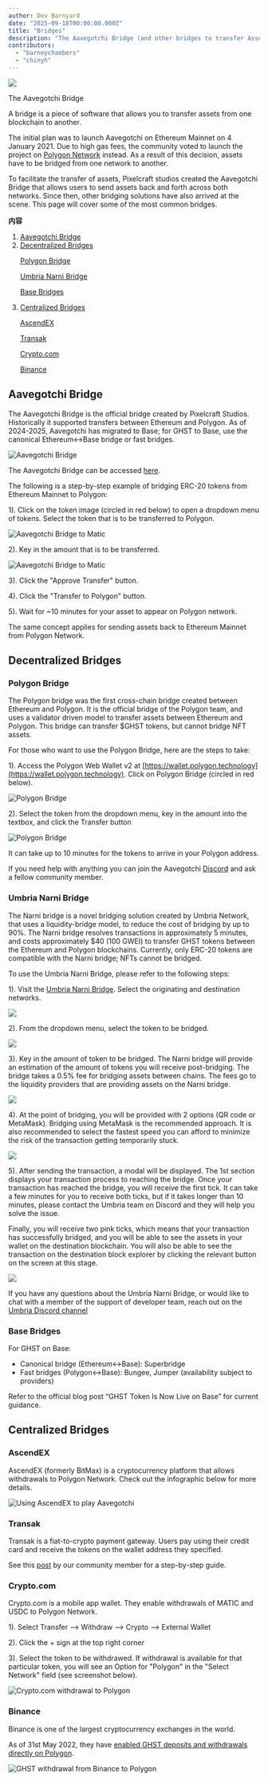 ```yaml
---
author: Dev Barnyard
date: "2025-09-18T00:00:00.000Z"
title: "Bridges"
description: "The Aavegotchi Bridge (and other bridges to transfer Assets to and from Polygon)"
contributors:
  - "barneychambers"
  - "chinyh"
---
```


<div class="headerImageContainer">
<img class="headerImage" src="/bridge/aavegotchi-bridge.gif">
<p class="headerImageText">The Aavegotchi Bridge</p>
</div>

A bridge is a piece of software that allows you to transfer assets from one blockchain to another.

The initial plan was to launch Aavegotchi on Ethereum Mainnet on 4 January 2021. Due to high gas fees, the community voted to launch the project on [Polygon Network](/glossary#polygon) instead. As a result of this decision, assets have to be bridged from one network to another.

To facilitate the transfer of assets, Pixelcraft studios created the Aavegotchi Bridge that allows users to send assets back and forth across both networks. Since then, other bridging solutions have also arrived at the scene. This page will cover some of the most common bridges.

<div class="contentsBox">

**内容**

<ol>
<li><a href=#aavegotchi-bridge>Aavegotchi Bridge</a></li>
<li><a href=#decentralized-bridges>Decentralized Bridges</a></li>
<p><a href=#polygon-bridge>Polygon Bridge</a></p>
<p><a href=#umbria-narni-bridge>Umbria Narni Bridge</a></p>
<p><a href=#base-bridges>Base Bridges</a></p>
<li><a href=#centralized-bridges>Centralized Bridges</a></li>
<p><a href=#ascendex>AscendEX</a></p>
<p><a href=#transak>Transak</a></p>
<p><a href=#crypto-com>Crypto.com</a></p>
<p><a href=#binance>Binance</a></p>
</ol>

</div>

## Aavegotchi Bridge


The Aavegotchi Bridge is the official bridge created by Pixelcraft Studios. Historically it supported transfers between Ethereum and Polygon. As of 2024-2025, Aavegotchi has migrated to Base; for GHST to Base, use the canonical Ethereum↔Base bridge or fast bridges.

<img class="bodyImage" src="/bridge/aavegotchi-bridge.png" alt="Aavegotchi Bridge" />

The Aavegotchi Bridge can be accessed [here](https://aavegotchi.com/bridge).

The following is a step-by-step example of bridging ERC-20 tokens from Ethereum Mainnet to Polygon:

1). Click on the token image (circled in red below) to open a dropdown menu of tokens. Select the token that is to be transferred to Polygon.

<img class = "bodyImage" src = "/bridge/select-atoken-to-convert.png" alt = "Aavegotchi Bridge to Matic" />

2). Key in the amount that is to be transferred.

<img class = "bodyImage" src = "/bridge/amount-to-transfer-to-matic.png" alt = "Aavegotchi Bridge to Matic" />

3). Click the "Approve Transfer" button.

4). Click the "Transfer to Polygon" button.

5). Wait for ~10 minutes for your asset to appear on Polygon network.

The same concept applies for sending assets back to Ethereum Mainnet from Polygon Network.

## Decentralized Bridges

### Polygon Bridge

The Polygon bridge was the first cross-chain bridge created between Ethereum and Polygon. It is the official bridge of the Polygon team, and uses a validator driven model to transfer assets between Ethereum and Polygon. This bridge can transfer \$GHST tokens, but cannot bridge NFT assets.

For those who want to use the Polygon Bridge, here are the steps to take:

1). Access the Polygon Web Wallet v2 at [https://wallet.polygon.technology](https://wallet.polygon.technology). Click on Polygon Bridge (circled in red below).

<img class="bodyImage" src="/bridge/polygon-bridge-frontpage.png" alt="Polygon Bridge" />

2). Select the token from the dropdown menu, key in the amount into the textbox, and click the Transfer button

<img class="bodyImage" src="/bridge/polygon-bridge.png" alt="Polygon Bridge" />

It can take up to 10 minutes for the tokens to arrive in your Polygon address.

If you need help with anything you can join the Aavegotchi [Discord](https://discord.com/invite/rttCTkZ) and ask a fellow community member.

### Umbria Narni Bridge

The Narni bridge is a novel bridging solution created by Umbria Network, that uses a liquidity-bridge model, to reduce the cost of bridging by up to 90%. The Narni bridge resolves transactions in approximately 5 minutes, and costs approximately \$40 (100 GWEI) to transfer GHST tokens between the Ethereum and Polygon blockchains. Currently, only ERC-20 tokens are compatible with the Narni bridge; NFTs cannot be bridged.

To use the Umbria Narni Bridge, please refer to the following steps:

1). Visit the [Umbria Narni Bridge](https://bridge.umbria.network/bridge). Select the originating and destination networks.

<img class="bodyImage" src='/bridge/umbria-network-selection.png' />

2). From the dropdown menu, select the token to be bridged.

<img class="bodyImage" src='/bridge/umbria-token-selection.png' />

3). Key in the amount of token to be bridged. The Narni bridge will provide an estimation of the amount of tokens you will receive post-bridging. The bridge takes a 0.5% fee for bridging assets between chains. The fees go to the liquidity providers that are providing assets on the Narni bridge.

<img class="bodyImage" src='/bridge/umbria-fee-estimation.png' />

4). At the point of bridging, you will be provided with 2 options (QR code or MetaMask). Bridging using MetaMask is the recommended approach. It is also recommended to select the fastest speed you can afford to minimize the risk of the transaction getting temporarily stuck.

<img class="bodyImage" src='/bridge/umbria-confirming-transaction.png' />

5). After sending the transaction, a modal will be displayed. The 1st section displays your transaction process to reaching the bridge. Once your transaction has reached the bridge, you will receive the first tick. It can take a few minutes for you to receive both ticks, but if it takes longer than 10 minutes, please contact the Umbria team on Discord and they will help you solve the issue.

Finally, you will receive two pink ticks, which means that your transaction has successfully bridged, and you will be able to see the assets in your wallet on the destination blockchain. You will also be able to see the transaction on the destination block explorer by clicking the relevant button on the screen at this stage.

<img class="bodyImage" src='/bridge/umbria-confirmation.png' />

If you have any questions about the Umbria Narni Bridge, or would like to chat with a member of the support of developer team, reach out on the [Umbria Discord channel](https://discord.gg/8Ms7Cr4)

### Base Bridges

For GHST on Base:

- Canonical bridge (Ethereum↔Base): Superbridge
- Fast bridges (Polygon↔Base): Bungee, Jumper (availability subject to providers)

Refer to the official blog post “GHST Token Is Now Live on Base” for current guidance.

## Centralized Bridges

### AscendEX

AscendEX (formerly BitMax) is a cryptocurrency platform that allows withdrawals to Polygon Network. Check out the infographic below for more details.

<img class = "bodyImage" src = "/bridge/Using_AscendEX_and_play_Aavegotchi.jpg" alt = "Using AscendEX to play Aavegotchi" />

### Transak

Transak is a fiat-to-crypto payment gateway. Users pay using their credit card and receive the tokens on the wallet address they specified.

See this [post](https://trasher.substack.com/p/buying-your-tokens-straight-into) by our community member for a step-by-step guide.

### Crypto.com

Crypto.com is a mobile app wallet. They enable withdrawals of MATIC and USDC to Polygon Network.

1). Select Transfer --> Withdraw --> Crypto --> External Wallet

2). Click the + sign at the top right corner

3). Select the token to be withdrawed. If withdrawal is available for that particular token, you will see an Option for "Polygon" in the "Select Network" field (see screenshot below).

<img class="bodyImage" src="/bridge/cryptocom-withdrawal.png" alt="Crypto.com withdrawal to Polygon" />

### Binance

Binance is one of the largest cryptocurrency exchanges in the world.

As of 31st May 2022, they have [enabled GHST deposits and withdrawals directly on Polygon](https://blog.aavegotchi.com/binance-enables-ghst-deposits-and-withdrawals-on-polygon/).

<img class="bodyImage" src="/bridge/ghst-withdrawal-from-binance-to-polygon.png" alt="GHST withdrawal from Binance to Polygon" />
